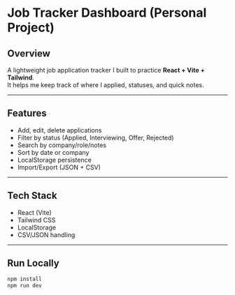 # Job Tracker Dashboard (Personal Project)

## Overview
A lightweight job application tracker I built to practice **React + Vite + Tailwind**.  
It helps me keep track of where I applied, statuses, and quick notes.

---

## Features
- Add, edit, delete applications  
- Filter by status (Applied, Interviewing, Offer, Rejected)  
- Search by company/role/notes  
- Sort by date or company  
- LocalStorage persistence  
- Import/Export (JSON + CSV)  

---

## Tech Stack
- React (Vite)  
- Tailwind CSS  
- LocalStorage  
- CSV/JSON handling  

---

## Run Locally
```bash
npm install
npm run dev
